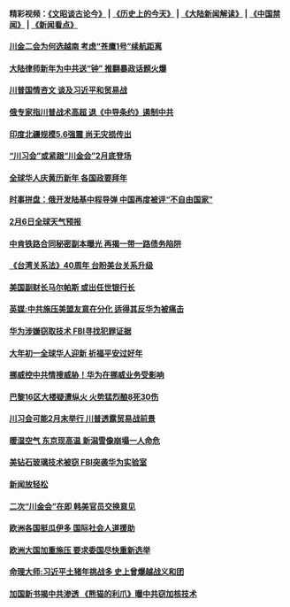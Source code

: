 #### 精彩视频：[《文昭谈古论今》](http://45.32.25.56/wenzhao) | [《历史上的今天》](http://45.32.25.56/today-in-history) | [《大陆新闻解读》](http://45.32.25.56/ntdtv-comedy) | [《中国禁闻》](http://45.32.25.56/ntdtv-news) | [《新闻看点》](http://45.32.25.56/news-insight) 

 #### [川金二会为何选越南 考虑“苍鹰1号”续航距离](../pages/prog202/a102505531.md?t=02061531?t=02061231?t=02061209) 

#### [大陆律师新年为中共送“钟” 推翻暴政话题火爆](../pages/prog202/a102505511.md?t=02061531?t=02061231?t=02061209) 

#### [川普国情咨文 谈及习近平和贸易战](../pages/prog202/a102505488.md?t=02061531?t=02061231?t=02061209) 

#### [俄专家指川普战术高超 退《中导条约》遏制中共](../pages/prog202/a102505450.md?t=02061531?t=02061231?t=02061209) 

#### [印度北疆规模5.6强震 尚无灾损传出](../pages/prog202/a102505448.md?t=02061531?t=02061231?t=02061209) 

#### [“川习会”或紧跟“川金会”2月底登场](../pages/prog202/a102505439.md?t=02061531?t=02061231?t=02061209) 


#### [全球华人庆黄历新年 各国政要拜年](../pages/prog202/a102505312.md?t=02061531?t=02061231?t=02061209) 

#### [时事拼盘：俄开发陆基中程导弹 中国再度被评“不自由国家”](../pages/prog202/a102505319.md?t=02061531?t=02061231?t=02061209) 

#### [2月6日全球天气预报](../pages/prog202/a102505282.md?t=02061531?t=02061231?t=02061209) 

#### [中肯铁路合同秘密副本曝光 再揭一带一路债务陷阱](../pages/prog202/a102505209.md?t=02061531?t=02061231?t=02061209) 

#### [《台湾关系法》40周年 台盼美台关系升级](../pages/prog202/a102505183.md?t=02061531?t=02061231?t=02061209) 


#### [美国副财长马尔帕斯 或出任世银行长](../pages/prog202/a102505166.md?t=02061531?t=02061231?t=02061209) 

#### [英媒:中共施压美盟友意在分化  适得其反华为被痛击](../pages/prog202/a102505132.md?t=02061531?t=02061231?t=02061209) 

#### [华为涉嫌窃取技术 FBI寻找犯罪证据](../pages/prog202/a102505139.md?t=02061531?t=02061231?t=02061209) 

#### [大年初一全球华人迎新 祈福平安过好年](../pages/prog202/a102505117.md?t=02061531?t=02061231?t=02061209) 

#### [挪威控中共情搜威胁！华为在挪威业务受影响](../pages/prog202/a102505088.md?t=02061531?t=02061231?t=02061209) 

#### [巴黎16区大楼疑遭纵火 火势猛烈酿8死30伤](../pages/prog202/a102505049.md?t=02061531?t=02061231?t=02061209) 

#### [川习会可能2月末举行  川普透露贸易战前景](../pages/prog202/a102504890.md?t=02061531?t=02061231?t=02061209) 

#### [暖湿空气 东京现高温 新潟雪像崩塌一人命危](../pages/prog202/a102504899.md?t=02061531?t=02061231?t=02061209) 

#### [美钻石玻璃技术被窃 FBI突袭华为实验室](../pages/prog202/a102504827.md?t=02061531?t=02061231?t=02061209) 


#### [新闻放轻松](../pages/prog202/a102504743.md?t=02061531?t=02061231?t=02061209) 

#### [二次“川金会”在即 韩美官员交换意见](../pages/prog202/a102504725.md?t=02061531?t=02061231?t=02061209) 

#### [欧洲各国挺瓜伊多 国际社会人道援助](../pages/prog202/a102504710.md?t=02061531?t=02061231?t=02061209) 

#### [欧洲大国加重施压 要求委国尽快重新选举](../pages/prog202/a102504632.md?t=02061531?t=02061231?t=02061209) 

#### [命理大师:习近平土猪年挑战多 史上曾爆越战义和团](../pages/prog202/a102504643.md?t=02061531?t=02061231?t=02061209) 


#### [加国新书揭中共渗透 《熊猫的利爪》曝中共窃加核技术](../pages/prog202/a102504599.md?t=02061531?t=02061231?t=02061209) 

